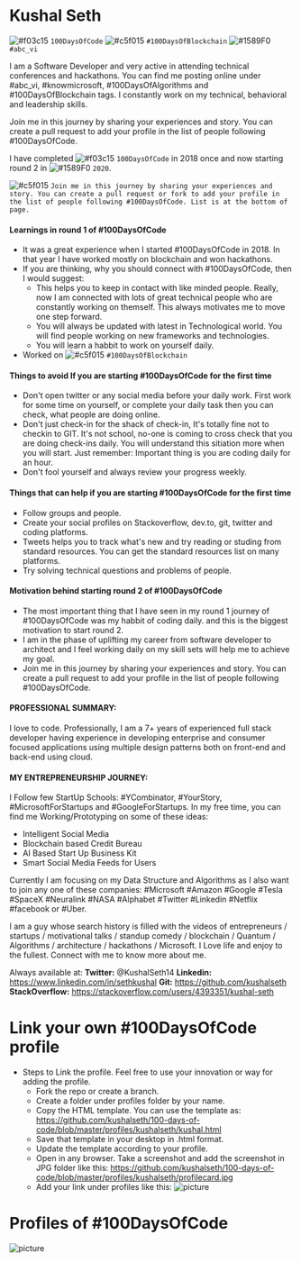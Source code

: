 # Kushal Seth
![#f03c15](https://via.placeholder.com/15/f03c15/000000?text=+) `100DaysOfCode` ![#c5f015](https://via.placeholder.com/15/c5f015/000000?text=+) `#100DaysOfBlockchain` ![#1589F0](https://via.placeholder.com/15/1589F0/000000?text=+) `#abc_vi`

I am a Software Developer and very active in attending technical conferences and hackathons. You can find me posting online under #abc_vi, #knowmicrosoft, #100DaysOfAlgorithms and #100DaysOfBlockchain tags. I constantly work on my technical, behavioral and leadership skills.

Join me in this journey by sharing your experiences and story. You can create a pull request to add your profile in the list of people following #100DaysOfCode.

I have completed ![#f03c15](https://via.placeholder.com/15/f03c15/000000?text=+) `100DaysOfCode` in 2018 once and now starting round 2 in ![#1589F0](https://via.placeholder.com/15/1589F0/000000?text=+) `2020`.

![#c5f015](https://via.placeholder.com/15/c5f015/000000?text=+) `Join me in this journey by sharing your experiences and story. You can create a pull request or fork to add your profile in the list of people following #100DaysOfCode. List is at the bottom of page.` 

#### Learnings in round 1 of #100DaysOfCode
* It was a great experience when I started #100DaysOfCode in 2018. In that year I have worked mostly on blockchain and won hackathons.
* If you are thinking, why you should connect with #100DaysOfCode, then I would suggest: 
    * This helps you to keep in contact with like minded people. Really, now I am connected with lots of great technical people who are constantly working on themself. This always motivates me to move one step forward. 
    * You will always be updated with latest in Technological world. You will find people working on new frameworks and technologies. 
    * You will learn a habbit to work on yourself daily.
* Worked on ![#c5f015](https://via.placeholder.com/15/c5f015/000000?text=+) `#100DaysOfBlockchain`

#### Things to avoid If you are starting #100DaysOfCode for the first time
* Don't open twitter or any social media before your daily work. First work for some time on yourself, or complete your daily task then you can check, what people are doing online.
* Don't just check-in for the shack of check-in, It's totally fine not to checkin to GIT. It's not school, no-one is coming to cross check that you are doing check-ins daily. You will understand this sitiation more when you will start. Just remember: Important thing is you are coding daily for an hour.
* Don't fool yourself and always review your progress weekly.
 
#### Things that can help if you are starting #100DaysOfCode for the first time
* Follow groups and people.
* Create your social profiles on Stackoverflow, dev.to, git, twitter and coding platforms.
* Tweets helps you to track what's new and try reading or studing from standard resources. You can get the standard resources list on many platforms.
* Try solving technical questions and problems of people.  

#### Motivation behind starting round 2 of #100DaysOfCode
* The most important thing that I have seen in my round 1 journey of #100DaysOfCode was my habbit of coding daily. and this is the biggest motivation to start round 2.
* I am in the phase of uplifting my career from software developer to architect and I feel working daily on my skill sets will help me to achieve my goal.
* Join me in this journey by sharing your experiences and story. You can create a pull request to add your profile in the list of people following #100DaysOfCode.



#### PROFESSIONAL SUMMARY:
I love to code. Professionally, I am a 7+ years of experienced full stack developer having experience in developing enterprise and consumer focused applications using multiple design patterns both on front-end and back-end using cloud.

#### MY ENTREPRENEURSHIP JOURNEY:
I Follow few StartUp Schools: #YCombinator, #YourStory, #MicrosoftForStartups and #GoogleForStartups. In my free time, you can find me Working/Prototyping on some of these ideas:
- Intelligent Social Media
- Blockchain based Credit Bureau
- AI Based Start Up Business Kit
- Smart Social Media Feeds for Users

Currently I am focusing on my Data Structure and Algorithms as I also want to join any one of these companies: #Microsoft #Amazon #Google #Tesla #SpaceX #Neuralink #NASA #Alphabet #Twitter #Linkedin #Netflix #facebook or #Uber.

I am a guy whose search history is filled with the videos of entrepreneurs / startups / motivational talks / standup comedy / blockchain / Quantum / Algorithms / architecture / hackathons / Microsoft. I Love life and enjoy to the fullest.
Connect with me to know more about me.

Always available at:
**Twitter:** @KushalSeth14
**Linkedin:** https://www.linkedin.com/in/sethkushal
**Git:** https://github.com/kushalseth 
**StackOverflow:** https://stackoverflow.com/users/4393351/kushal-seth

# Link your own #100DaysOfCode profile
* Steps to Link the profile. Feel free to use your innovation or way for adding the profile.
    * Fork the repo or create a branch.
    * Create a folder under profiles folder by your name. 
    * Copy the HTML template. You can use the template as: https://github.com/kushalseth/100-days-of-code/blob/master/profiles/kushalseth/kushal.html
    * Save that template in your desktop in .html format. 
    * Update the template according to your profile.
    * Open in any browser. Take a screenshot and add the screenshot in JPG folder like this: https://github.com/kushalseth/100-days-of-code/blob/master/profiles/kushalseth/profilecard.jpg 
    * Add your link under profiles like this:  ![picture](https://github.com/kushalseth/100-days-of-code/blob/master/profiles/kushalseth/profilecard.jpg)

# Profiles of #100DaysOfCode

![picture](https://github.com/kushalseth/100-days-of-code/blob/master/profiles/kushalseth/profilecard.jpg)